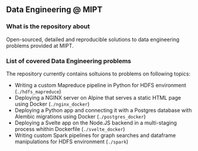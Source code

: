 ## Data Engineering @ MIPT
### What is the repository about
Open-sourced, detailed and reproducible solutions to data engineering problems provided at MIPT. 

### List of covered Data Engineering problems
The repository currently contains soltuions to problems on following topics:
* Writing a custom Mapreduce pipeline in Python for HDFS environment (`./hdfs_mapreduce`)
* Deploying a NGINX server on Alpine that serves a static HTML page using Docker (`./nginx_docker`)
* Deploying a Python app and connecting it with a Postgres database with Alembic migrations using Docker (`./postgres_docker`)
* Deploying a Svelte app on the Node.JS backend in a multi-staging process whithin Dockerfile (`./svelte_docker`)
* Writing custom Spark pipelines for graph searches and dataframe manipulations for HDFS environment (`./spark`)
